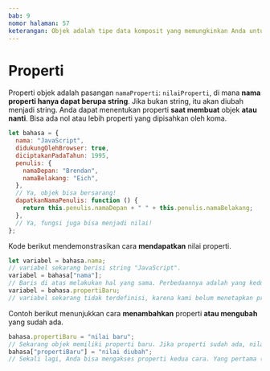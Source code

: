 ```yaml
---
bab: 9
nomor halaman: 57
keterangan: Objek adalah tipe data komposit yang memungkinkan Anda untuk menyimpan dan mengatur data dalam pasangan kunci-nilai. Setiap pasangan kunci-nilai dalam objek disebut sebagai properti. Properti digunakan untuk mewakili karakteristik, atribut, atau fitur objek.
---
```


# Properti

Properti objek adalah pasangan `namaProperti`: `nilaiProperti`, di mana **nama properti hanya dapat berupa string**. Jika bukan string, itu akan diubah menjadi string. Anda dapat menentukan properti **saat membuat** objek **atau nanti**. Bisa ada nol atau lebih properti yang dipisahkan oleh koma.

```javascript
let bahasa = {
  nama: "JavaScript",
  didukungOlehBrowser: true,
  diciptakanPadaTahun: 1995,
  penulis: {
    namaDepan: "Brendan",
    namaBelakang: "Eich",
  },
  // Ya, objek bisa bersarang!
  dapatkanNamaPenulis: function () {
    return this.penulis.namaDepan + " " + this.penulis.namaBelakang;
  },
  // Ya, fungsi juga bisa menjadi nilai!
};
```

Kode berikut mendemonstrasikan cara **mendapatkan** nilai properti.

```javascript
let variabel = bahasa.nama;
// variabel sekarang berisi string "JavaScript".
variabel = bahasa["nama"];
// Baris di atas melakukan hal yang sama. Perbedaannya adalah yang kedua memungkinkan Anda menggunakan string apa pun sebagai nama properti, tetapi kurang mudah dibaca.
variabel = bahasa.propertiBaru;
// variabel sekarang tidak terdefinisi, karena kami belum menetapkan properti ini.
```

Contoh berikut menunjukkan cara **menambahkan** properti **atau mengubah** yang sudah ada.

```javascript
bahasa.propertiBaru = "nilai baru";
// Sekarang objek memiliki properti baru. Jika properti sudah ada, nilainya akan diganti.
bahasa["propertiBaru"] = "nilai diubah";
// Sekali lagi, Anda bisa mengakses properti kedua cara. Yang pertama (notasi titik) lebih disarankan.
```
